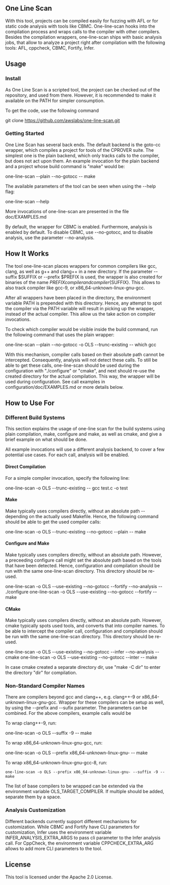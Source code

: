 ## One Line Scan

With this tool, projects can be compiled easily for fuzzing with AFL or for
static code analysis with tools like CBMC. One-line-scan hooks into the
compilation process and wraps calls to the compiler with other compilers.
Besides the compilation wrappers, one-line-scan ships with basic analysis jobs,
that allow to analyze a project right after compilation with the following
tools: AFL, cppcheck, CBMC, Fortify, Infer.

## Usage

### Install

As One Line Scan is a scripted tool, the project can be checked out of the
repository, and used from there. However, it is recommended to make it available
on the PATH for simpler consumption.

To get the code, use the following command

 git clone https://github.com/awslabs/one-line-scan.git

### Getting Started

One Line Scan has several back ends. The default backend is the goto-cc wrapper,
which compiles a project for tools of the CPROVER suite. The simplest one is the
plain backend, which only tracks calls to the compiler, but does not act upon
them. An example invocation for the plain backend and a project whose build
command is "make" would be:

  one-line-scan --plain --no-gotocc -- make

The available parameters of the tool can be seen when using the --help flag:

  one-line-scan --help

More invocations of one-line-scan are presented in the file doc/EXAMPLES.md

By default, the wrapper for CBMC is enabled. Furthermore, analysis is enabled by
default. To disable CBMC, use --no-gotocc, and to disable analysis, use the
parameter --no-analysis.

## How It Works

The tool one-line-scan places wrappers for common compilers like gcc, clang, as
well as g++ and clang++ in a new directory. If the parameter --suffix $SUFFIX
or --prefix $PREFIX is used, the wrapper is also created for binaries of the
name ${PREFIX}compiler and compiler${SUFFIX}. This allows to also track compiler
like gcc-9, or x86_64-unknown-linux-gnu-gcc.

After all wrappers have been placed in the directory, the environment variable
PATH is prepended with this directory. Hence, any attempt to spot the compiler
via the PATH variable will result in picking up the wrapper, instead of the
actual compiler. This allow us the take action on compiler invocations.

To check which compiler would be visible inside the build command, run the
following command that uses the plain wrapper:

  one-line-scan --plain --no-gotocc -o OLS --trunc-existing -- which gcc

With this mechanism, compiler calls based on their absolute path cannot be
intercepted. Consequently, analysis will not detect these calls. To still be
able to get these calls, one-line-scan should be used during the configuration
with "./configure" or "cmake", and next should re-use the created directory for
the actual compilation. This way, the wrapper will be used during configuration.
See call examples in configuration/doc/EXAMPLES.md or more details below.

## How to Use For

### Different Build Systems

This section explains the usage of one-line scan for the build systems using
plain compilation, make, configure and make, as well as cmake, and give a brief
example on what should be done.

All example invocations will use a different analysis backend, to cover a few
potential use cases. For each call, analysis will be enabled.

#### Direct Compilation

For a simple compiler invocation, specify the following line:

  one-line-scan -o OLS --trunc-existing -- gcc test.c -o test

#### Make

Make typically uses compilers directly, without an absolute path -- depending on
the actually used Makefile. Hence, the following command should be able to get
the used compiler calls:

  one-line-scan -o OLS --trunc-existing --no-gotocc --plain -- make

#### Configure and Make

Make typically uses compilers directly, without an absolute path. However, a
preceeding configure call might set the absolute path based on the tools that
have been detected. Hence, configuration and compilation should be run with the
same one-line-scan directory. This directory should be re-used.

  one-line-scan -o OLS --use-existing --no-gotocc --fortify --no-analysis -- ./configure
  one-line-scan -o OLS --use-existing --no-gotocc --fortify -- make

#### CMake

Make typically uses compilers directly, without an absolute path. However, cmake
typically spots used tools, and converts that into compiler names. To be able to
intercept the compiler call, configuration and compilation should be run with
the same one-line-scan directory. This directory should be re-used.

  one-line-scan -o OLS --use-existing --no-gotocc --infer --no-analysis -- cmake
  one-line-scan -o OLS --use-existing --no-gotocc --inter -- make

In case cmake created a separate directory dir, use "make -C dir" to enter the
directory "dir" for compilation.

### Non-Standard Compiler Names

There are compilers beyond gcc and clang++, e.g. clang++-9 or
x86_64-unknown-linux-gnu-gcc. Wrapper for these compilers can be setup as well,
by using the --prefix and --sufix parameter. The parameters can be combined.
For the above compilers, example calls would be

To wrap clang++-9, run:

  one-line-scan -o OLS --suffix -9 -- make

To wrap x86_64-unknown-linux-gnu-gcc, run:

  one-line-scan -o OLS --prefix x86_64-unknown-linux-gnu- -- make

To wrap x86_64-unknown-linux-gnu-gcc-8, run:

    one-line-scan -o OLS --prefix x86_64-unknown-linux-gnu- --suffix -9 -- make

The list of base compilers to be wrapped can be extended via the environment
variable OLS_TARGET_COMPILER. If multiple should be added, separate them by a
space.

### Analysis Customization

Different backends currently support different mechanisms for customization.
While CBMC and Fortify have CLI parameters for customization, Infer uses the
environment variable INFER_ANALYSIS_EXTRA_ARGS to pass cli parameter to the
Infer analysis call. For CppCheck, the environment variable CPPCHECK_EXTRA_ARG
allows to add more CLI parameters to the tool.

## License

This tool is licensed under the Apache 2.0 License.
